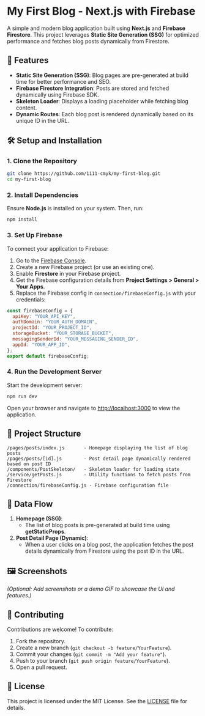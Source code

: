 # My First Blog - Next.js with Firebase

A simple and modern blog application built using **Next.js** and **Firebase Firestore**. This project leverages **Static Site Generation (SSG)** for optimized performance and fetches blog posts dynamically from Firestore.

## 🚀 Features

- **Static Site Generation (SSG)**: Blog pages are pre-generated at build time for better performance and SEO.
- **Firebase Firestore Integration**: Posts are stored and fetched dynamically using Firebase SDK.
- **Skeleton Loader**: Displays a loading placeholder while fetching blog content.
- **Dynamic Routes**: Each blog post is rendered dynamically based on its unique ID in the URL.

## 🛠️ Setup and Installation

### 1. Clone the Repository

```bash
git clone https://github.com/1111-cmyk/my-first-blog.git
cd my-first-blog
```

### 2. Install Dependencies

Ensure **Node.js** is installed on your system. Then, run:

```bash
npm install
```

### 3. Set Up Firebase

To connect your application to Firebase:

1. Go to the [Firebase Console](https://console.firebase.google.com/).
2. Create a new Firebase project (or use an existing one).
3. Enable **Firestore** in your Firebase project.
4. Get the Firebase configuration details from **Project Settings > General > Your Apps**.
5. Replace the Firebase config in `connection/firebaseConfig.js` with your credentials:

```javascript
const firebaseConfig = {
  apiKey: "YOUR_API_KEY",
  authDomain: "YOUR_AUTH_DOMAIN",
  projectId: "YOUR_PROJECT_ID",
  storageBucket: "YOUR_STORAGE_BUCKET",
  messagingSenderId: "YOUR_MESSAGING_SENDER_ID",
  appId: "YOUR_APP_ID",
};
export default firebaseConfig;
```

### 4. Run the Development Server

Start the development server:

```bash
npm run dev
```

Open your browser and navigate to [http://localhost:3000](http://localhost:3000) to view the application.

## 📂 Project Structure

```
/pages/posts/index.js       - Homepage displaying the list of blog posts
/pages/posts/[id].js        - Post detail page dynamically rendered based on post ID
/components/PostSkeleton/   - Skeleton loader for loading state
/service/getPosts.js        - Utility functions to fetch posts from Firestore
/connection/firebaseConfig.js - Firebase configuration file
```

## 🔄 Data Flow

1. **Homepage (SSG)**:
   - The list of blog posts is pre-generated at build time using **getStaticProps**.
2. **Post Detail Page (Dynamic)**:
   - When a user clicks on a blog post, the application fetches the post details dynamically from Firestore using the post ID in the URL.

## 🖼️ Screenshots

_(Optional: Add screenshots or a demo GIF to showcase the UI and features.)_

## 🌟 Contributing

Contributions are welcome! To contribute:

1. Fork the repository.
2. Create a new branch (`git checkout -b feature/YourFeature`).
3. Commit your changes (`git commit -m "Add your feature"`).
4. Push to your branch (`git push origin feature/YourFeature`).
5. Open a pull request.

## 📄 License

This project is licensed under the MIT License. See the [LICENSE](LICENSE) file for details.
